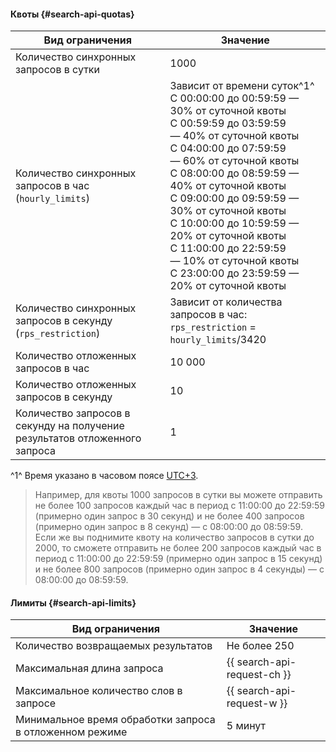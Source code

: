 #### Квоты {#search-api-quotas}

| Вид ограничения | Значение |
| ----- | ----- |
| Количество синхронных запросов в сутки | 1000 |
| Количество синхронных запросов в час (`hourly_limits`) | Зависит от времени суток^1^</br>С 00:00:00 до 00:59:59 — 30% от суточной квоты</br>С 00:59:59 до 03:59:59 — 40% от суточной квоты</br>С 04:00:00 до 07:59:59 — 60% от суточной квоты</br>С 08:00:00 до 08:59:59 — 40% от суточной квоты</br> С 09:00:00 до 09:59:59 — 30% от суточной квоты</br> С 10:00:00 до 10:59:59 — 20% от суточной квоты</br> С 11:00:00 до 22:59:59 — 10% от суточной квоты</br> С 23:00:00 до 23:59:59 — 20% от суточной квоты  |
| Количество синхронных запросов в секунду (`rps_restriction`) | Зависит от количества запросов в час:  `rps_restriction` = `hourly_limits`/3420  |
| Количество отложенных запросов в час | 10 000 |
| Количество отложенных запросов в секунду | 10 |
| Количество запросов в секунду на получение результатов отложенного запроса | 1 |

^1^ Время указано в часовом поясе [UTC+3](https://ru.wikipedia.org/wiki/UTC%2B3:00).

> Например, для квоты 1000 запросов в сутки вы можете отправить не более 100 запросов каждый час в период с 11:00:00 до 22:59:59 (примерно один запрос в 30 секунд) и не более 400 запросов (примерно один запрос в 8 секунд) — с 08:00:00 до 08:59:59. 
> Если же вы поднимите квоту на количество запросов в сутки до 2000, то сможете отправить не более 200 запросов каждый час в период с 11:00:00 до 22:59:59 (примерно один запрос в 15 секунд) и не более 800 запросов (примерно один запрос в 4 секунды) — с 08:00:00 до 08:59:59. 


#### Лимиты {#search-api-limits}

| Вид ограничения | Значение |
| ----- | ----- |
| Количество возвращаемых результатов | Не более 250 |
| Максимальная длина запроса | {{ search-api-request-ch }} |
| Максимальное количество слов в запросе | {{ search-api-request-w }} |
| Минимальное время обработки запроса в отложенном режиме | 5 минут |